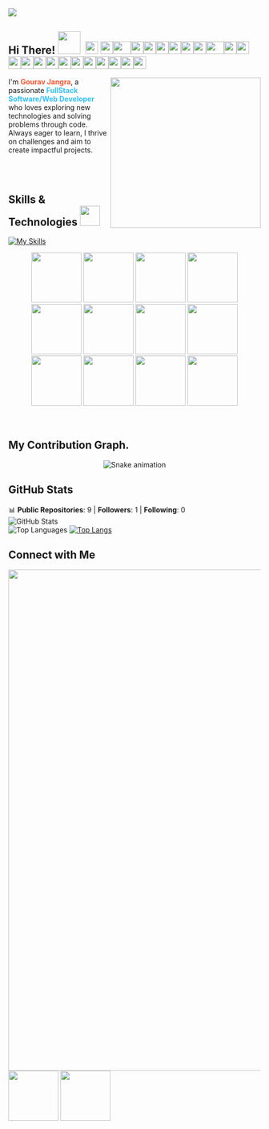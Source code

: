 ##  <img src="https://github.com/Anmol-Baranwal/Cool-GIFs-For-GitHub/assets/74038190/d48893bd-0757-481c-8d7e-ba3e163feae7" />
## Hi There!  <img src="https://github.com/Anmol-Baranwal/Cool-GIFs-For-GitHub/assets/74038190/7bb1e704-6026-48f9-8435-2f4d40101348" width="45">&nbsp; <img src="https://cultofthepartyparrot.com/parrots/hd/githubparrot.gif" width="25" height="25"/> <img src="https://cultofthepartyparrot.com/flags/hd/iranparrot.gif" width="25" height="25"/><img src="https://cultofthepartyparrot.com/parrots/asyncparrot.gif" width="36" height="25"/><img src="https://cultofthepartyparrot.com/parrots/hd/60fpsparrot.gif" width="25" height="25"/><img src="https://cultofthepartyparrot.com/parrots/hd/jumpingparrot.gif" width="25" height="25"/><img src="https://cultofthepartyparrot.com/parrots/hd/opensourceparrot.gif" width="25" height="25"/><img src="https://cultofthepartyparrot.com/parrots/hd/dealwithitnowparrot.gif" width="25" height="25"/><img src="https://cultofthepartyparrot.com/parrots/hd/hypnoparrotlight.gif" width="25" height="25"/><img src="https://cultofthepartyparrot.com/parrots/databaseparrot.gif" width="25" height="25"/><img src="https://cultofthepartyparrot.com/parrots/fixparrot.gif" width="36" height="25"/><img src="https://cultofthepartyparrot.com/parrots/hd/laptop_parrot.gif" width="25" height="25"/><img src="https://cultofthepartyparrot.com/parrots/hd/spinningparrot.gif" width="25" height="25"/><img src="https://cultofthepartyparrot.com/parrots/hd/levitationparrot.gif" width="25" height="25"/><img src="https://cultofthepartyparrot.com/parrots/hd/meldparrot.gif" width="25" height="25"/><img src="https://cultofthepartyparrot.com/parrots/slomoparrot.gif" width="25" height="25"/><img src="https://cultofthepartyparrot.com/parrots/hd/moonwalkingparrot.gif" width="25" height="25"/><img src="https://cultofthepartyparrot.com/parrots/hd/stableparrot.gif" width="25" height="25"/><img src="https://cultofthepartyparrot.com/parrots/hd/scienceparrot.gif" width="25" height="25"/><img src="https://cultofthepartyparrot.com/parrots/hd/pirateparrot.gif" width="25" height="25"/><img src="https://cultofthepartyparrot.com/parrots/hd/footballparrot.gif" width="25" height="25"/><img src="https://cultofthepartyparrot.com/parrots/hd/illuminatiparrot.gif" width="25" height="25"/><img src="https://cultofthepartyparrot.com/parrots/hd/hypnoparrotdark.gif" width="25" height="25"/><img src="https://cultofthepartyparrot.com/parrots/hd/mustacheparrot.gif" width="25" height="25"/>
<img align="right" src="https://user-images.githubusercontent.com/74038190/212751818-13da6fd2-27ca-45c4-9c64-3940ccfa6fd3.gif" width="300">

<p>
  I'm <span style="color:#FF5733;"><b>Gourav Jangra</b></span>, a passionate 
  <span style="color:#33C1FF;"><b>FullStack Software/Web Developer</b></span> 
  who loves exploring new technologies and solving problems through code. 
  Always eager to learn, I thrive on challenges and aim to create impactful projects.
</p>

  
<br/>
<br/>

## Skills & Technologies <img src="https://user-images.githubusercontent.com/74038190/212284087-bbe7e430-757e-4901-90bf-4cd2ce3e1852.gif"  width="40">
[![My Skills](https://skillicons.dev/icons?i=cpp,nextjs,ts,mysql,vercel,netlify,npm,aws,tailwind,postman,figma&perline=15)](https://skillicons.dev)
<div align="center">
<img src="https://user-images.githubusercontent.com/74038190/212257454-16e3712e-945a-4ca2-b238-408ad0bf87e6.gif" width="100">
<img src="https://user-images.githubusercontent.com/74038190/212257472-08e52665-c503-4bd9-aa20-f5a4dae769b5.gif" width="100">
<img src="https://user-images.githubusercontent.com/74038190/212257468-1e9a91f1-b626-4baa-b15d-5c385dfa7ed2.gif" width="100">
<img src="https://user-images.githubusercontent.com/74038190/212257465-7ce8d493-cac5-494e-982a-5a9deb852c4b.gif" width="100">

<img src="https://user-images.githubusercontent.com/74038190/212257460-738ff738-247f-4445-a718-cdd0ca76e2db.gif" width="100">
<img src="https://user-images.githubusercontent.com/74038190/212257467-871d32b7-e401-42e8-a166-fcfd7baa4c6b.gif" width="100">


<img src="https://user-images.githubusercontent.com/74038190/212281775-b468df30-4edc-4bf8-a4ee-f52e1aaddc86.gif" width="100">

  
<img src="https://github.com/Anmol-Baranwal/Cool-GIFs-For-GitHub/assets/74038190/1a797f46-efe4-41e6-9e75-5303e1bbcbfa" width="100">
<img src="https://github.com/Anmol-Baranwal/Cool-GIFs-For-GitHub/assets/74038190/29fd6286-4e7b-4d6c-818f-c4765d5e39a9" width="100">
<img src="https://github.com/Anmol-Baranwal/Cool-GIFs-For-GitHub/assets/74038190/67f477ed-6624-42da-99f0-1a7b1a16eecb" width="100">

<img src="https://github.com/Anmol-Baranwal/Cool-GIFs-For-GitHub/assets/74038190/398b19b1-9aae-4c1f-8bc0-d172a2c08d68" width="100">
<img src="https://github.com/Anmol-Baranwal/Cool-GIFs-For-GitHub/assets/74038190/e0d299f2-767c-4c21-bd49-90f2a19f1a78" width="100">
</div>
<br><br>    

## My Contribution Graph.

<!--![snake gif](https://github.com/gaurav4040/gaurav4040/blob/gh-pages/github-snake-dark.svg)  -->

<div align="center">
  <img src="https://profile-readme-generator.com/assets/snake.svg" alt="Snake animation" />
</div>


## GitHub Stats
📊 **Public Repositories**: 9  |  **Followers**: 1  |  **Following**: 0  
 ![GitHub Stats](https://github-readme-stats.vercel.app/api?username=gaurav4040&show_icons=true&theme=radical)  
 ![Top Languages](https://github-readme-stats.vercel.app/api/top-langs/?username=gaurav4040&layout=compact&theme=radical)
[![Top Langs](https://github-readme-stats.vercel.app/api/top-langs/?username=gaurav4040&layout=compact&theme=dark)](https://github.com/anuraghazra/github-readme-stats)

## Connect with Me
<img src="https://user-images.githubusercontent.com/74038190/212284115-f47cd8ff-2ffb-4b04-b5bf-4d1c14c0247f.gif" width="1000">
<a href="https://linkedin.com/in/Gauravjangra-" target="_blank" rel="noopener noreferrer"><Icon /><img src="https://user-images.githubusercontent.com/74038190/235294012-0a55e343-37ad-4b0f-924f-c8431d9d2483.gif" width="100"></a> 
<a href="https://instagram.com/__gauravjangra" target="_blank" rel="noopener noreferrer"><Icon /> <img src="https://user-images.githubusercontent.com/74038190/235294013-a33e5c43-a01c-43f6-b44d-a406d8b4ab75.gif" width="100"></a>
